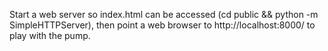 Start a web server so index.html can be accessed (cd public && python -m SimpleHTTPServer), then point a web browser to
http://localhost:8000/ to play with the pump.